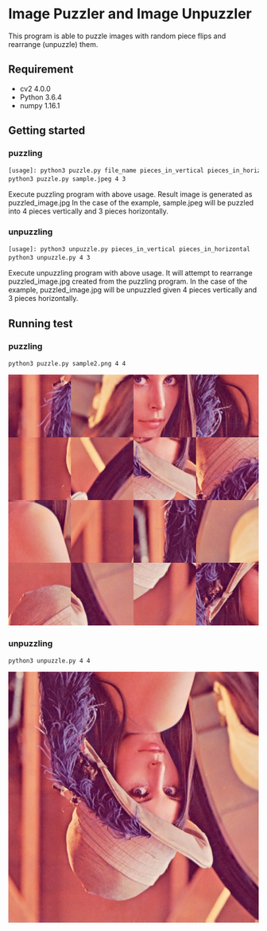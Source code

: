 # Image Puzzler and Image Unpuzzler
This program is able to puzzle images with random piece flips and rearrange (unpuzzle) them.

## Requirement
* cv2 4.0.0
* Python 3.6.4
* numpy 1.16.1

## Getting started

### puzzling
```bash
[usage]: python3 puzzle.py file_name pieces_in_vertical pieces_in_horizontal
python3 puzzle.py sample.jpeg 4 3
```
Execute puzzling program with above usage. Result image is generated as puzzled_image.jpg
In the case of the example, sample.jpeg will be puzzled into 4 pieces vertically and 3 pieces horizontally.

### unpuzzling
```bash
[usage]: python3 unpuzzle.py pieces_in_vertical pieces_in_horizontal
python3 unpuzzle.py 4 3
```
Execute unpuzzling program with above usage. It will attempt to rearrange puzzled_image.jpg created from the puzzling program.
In the case of the example, puzzled_image.jpg will be unpuzzled given 4 pieces vertically and 3 pieces horizontally.

## Running test
### puzzling
```bash
python3 puzzle.py sample2.png 4 4
```
![puzzled_image](./puzzled_image.jpg)

### unpuzzling
```bash
python3 unpuzzle.py 4 4
```
![unpuzzled_image](./unpuzzled_image.jpg)



